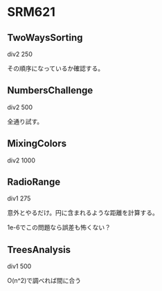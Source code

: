 # SRM621

## TwoWaysSorting
div2 250

その順序になっているか確認する。

## NumbersChallenge
div2 500

全通り試す。

## MixingColors
div2 1000

## RadioRange
div1 275

意外とやるだけ。円に含まれるような距離を計算する。

1e-6でこの問題なら誤差も怖くない？

## TreesAnalysis
div1 500

O(n^2)で調べれば間に合う

